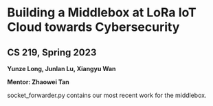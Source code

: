 Building a Middlebox at LoRa IoT Cloud towards Cybersecurity
===============

CS 219, Spring 2023
-------------------
**Yunze Long, Junlan Lu, Xiangyu Wan**

**Mentor: Zhaowei Tan**

socket_forwarder.py contains our most recent work for the middlebox.
